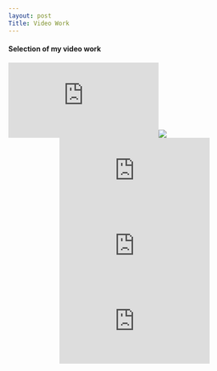 ```yaml
---
layout: post
Title: Video Work
---
```

#### Selection of my video work

<iframe style="display: inline-block;" src="https://www.youtube.com/embed/dxTFkfzPX-s?si=OG8qlz5Ihm52MIqX" frameborder="0" allowfullscreen></iframe><img style="display: inline-block;" src="/pictures/colour_bar.png"/>



<center><iframe src="https://www.youtube.com/embed/HQqrfIVkctM?si=uplcDf38FHQYj1ca" title="YouTube video player" frameborder="0" allow="accelerometer; autoplay; clipboard-write; encrypted-media; gyroscope; picture-in-picture; web-share" allowfullscreen></iframe></center>



<center><iframe src="https://www.youtube.com/embed/0RC52Fw1E3M?si=Zt8Sape7gr1UsX55" title="YouTube video player" frameborder="0" allow="accelerometer; autoplay; clipboard-write; encrypted-media; gyroscope; picture-in-picture; web-share" allowfullscreen></iframe></center>



<center><iframe src="https://www.youtube.com/embed/EZds0X9KqMM?si=NsPqeRqBEAtNjSb0" title="YouTube video player" frameborder="0" allow="accelerometer; autoplay; clipboard-write; encrypted-media; gyroscope; picture-in-picture; web-share" allowfullscreen></iframe></center>


